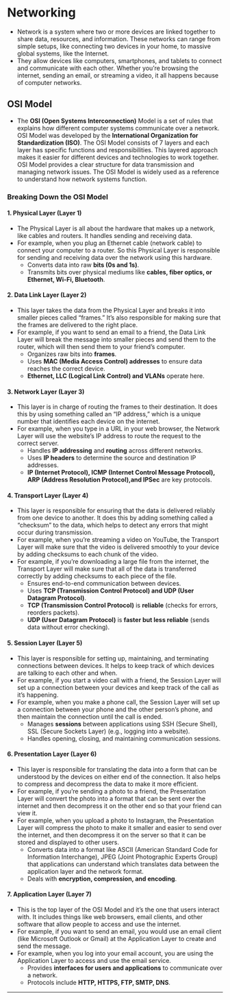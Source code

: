 # Networking
- Network is a system where two or more devices are linked together to share data, resources, and information. These networks can range from simple setups, like connecting two devices in your home, to massive global systems, like the Internet.
- They allow devices like computers, smartphones, and tablets to connect and communicate with each other. Whether you’re browsing the internet, sending an email, or streaming a video, it all happens because of computer networks.

## OSI Model
- The **OSI (Open Systems Interconnection)** Model is a set of rules that explains how different computer systems communicate over a network. OSI Model was developed by the **International Organization for Standardization (ISO)**. The OSI Model consists of 7 layers and each layer has specific functions and responsibilities. This layered approach makes it easier for different devices and technologies to work together. OSI Model provides a clear structure for data transmission and managing network issues. The OSI Model is widely used as a reference to understand how network systems function.
### **Breaking Down the OSI Model**
#### **1. Physical Layer (Layer 1)**
- The Physical Layer is all about the hardware that makes up a network, like cables and routers. It handles sending and receiving data.
- For example, when you plug an Ethernet cable (network cable) to connect your computer to a router. So this Physical Layer is responsible for sending and receiving data over the network using this hardware.
  - Converts data into raw **bits (0s and 1s)**.
  - Transmits bits over physical mediums like **cables, fiber optics, or Ethernet, Wi-Fi, Bluetooth**.

#### **2. Data Link Layer (Layer 2)**
- This layer takes the data from the Physical Layer and breaks it into smaller pieces called “frames.” It’s also responsible for making sure that the frames are delivered to the right place.
- For example, if you want to send an email to a friend, the Data Link Layer will break the message into smaller pieces and send them to the router, which will then send them to your friend’s computer.
  - Organizes raw bits into **frames**.
  - Uses **MAC (Media Access Control) addresses** to ensure data reaches the correct device.
  - **Ethernet, LLC (Logical Link Control) and VLANs** operate here.

#### **3. Network Layer (Layer 3)**
- This layer is in charge of routing the frames to their destination. It does this by using something called an “IP address,” which is a unique number that identifies each device on the internet.
- For example, when you type in a URL in your web browser, the Network Layer will use the website’s IP address to route the request to the correct server.
  - Handles **IP addressing** and **routing** across different networks.
  - Uses **IP headers** to determine the source and destination IP addresses.
  - **IP (Internet Protocol), ICMP (Internet Control Message Protocol), ARP (Address Resolution Protocol),and IPSec** are key protocols.

#### **4. Transport Layer (Layer 4)**
- This layer is responsible for ensuring that the data is delivered reliably from one device to another. It does this by adding something called a “checksum” to the data, which helps to detect any errors that might occur during transmission. 
- For example, when you’re streaming a video on YouTube, the Transport Layer will make sure that the video is delivered smoothly to your device by adding checksums to each chunk of the video.
- For example, if you’re downloading a large file from the internet, the Transport Layer will make sure that all of the data is transferred correctly by adding checksums to each piece of the file.
  - Ensures end-to-end communication between devices.
  - Uses **TCP (Transmission Control Protocol) and UDP (User Datagram Protocol)**.
  - **TCP (Transmission Control Protocol)** is **reliable** (checks for errors, reorders packets).  
  - **UDP (User Datagram Protocol)** is **faster but less reliable** (sends data without error checking).

#### **5. Session Layer (Layer 5)**
- This layer is responsible for setting up, maintaining, and terminating connections between devices. It helps to keep track of which devices are talking to each other and when.
- For example, if you start a video call with a friend, the Session Layer will set up a connection between your devices and keep track of the call as it’s happening.
- For example, when you make a phone call, the Session Layer will set up a connection between your phone and the other person’s phone, and then maintain the connection until the call is ended.
  - Manages **sessions** between applications using SSH (Secure Shell), SSL (Secure Sockets Layer) (e.g., logging into a website).
  - Handles opening, closing, and maintaining communication sessions.

#### **6. Presentation Layer (Layer 6)**
- This layer is responsible for translating the data into a form that can be understood by the devices on either end of the connection. It also helps to compress and decompress the data to make it more efficient.
- For example, if you’re sending a photo to a friend, the Presentation Layer will convert the photo into a format that can be sent over the internet and then decompress it on the other end so that your friend can view it.
- For example, when you upload a photo to Instagram, the Presentation Layer will compress the photo to make it smaller and easier to send over the internet, and then decompress it on the server so that it can be stored and displayed to other users.
  - Converts data into a format like  ASCII (American Standard Code for Information Interchange), JPEG (Joint Photographic Experts Group) that applications can understand which translates data between the application layer and the network format.
  - Deals with **encryption, compression, and encoding**.

#### **7. Application Layer (Layer 7)**
- This is the top layer of the OSI Model and it’s the one that users interact with. It includes things like web browsers, email clients, and other software that allow people to access and use the internet.
- For example, if you want to send an email, you would use an email client (like Microsoft Outlook or Gmail) at the Application Layer to create and send the message.
- For example, when you log into your email account, you are using the Application Layer to access and use the email service.
  - Provides **interfaces for users and applications** to communicate over a network.
  - Protocols include **HTTP, HTTPS, FTP, SMTP, DNS**.

---
